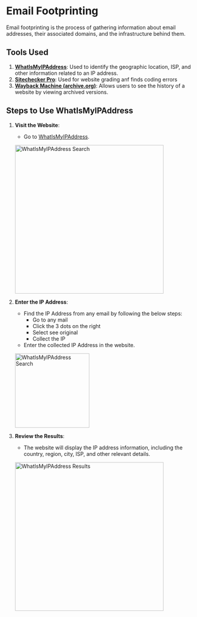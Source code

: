 # Email Footprinting
Email footprinting is the process of gathering information about email addresses, their associated domains, and the infrastructure behind them.
## Tools Used

1. **[WhatIsMyIPAddress](https://whatismyipaddress.com)**: Used to identify the geographic location, ISP, and other information related to an IP address. 
2. **[Sitechecker Pro](https://sitechecker.pro/)**: Used for website grading anf finds coding errors
3. **[Wayback Machine (archive.org)](https://archive.org/web/)**: Allows users to see the history of a website by viewing archived versions.

## Steps to Use WhatIsMyIPAddress

1. **Visit the Website**:
   - Go to [WhatIsMyIPAddress](https://whatismyipaddress.com/ip-lookup).
   <p align="left">
     <img src="https://s4.aconvert.com/convert/p3r68-cdx67/ajddr-wslju.jpg" alt="WhatIsMyIPAddress Search" width="400">
   </p>

2. **Enter the IP Address**:
   - Find the IP Address from any email by following the below steps:
     - Go to any mail
     - Click the 3 dots on the right
     - Select see original
     - Collect the IP
   - Enter the collected IP Address in the website.
    <p align="left">
     <img src="https://s4.aconvert.com/convert/p3r68-cdx67/ahybk-523mw.jpg" alt="WhatIsMyIPAddress Search" width="200">
   </p>
   
3. **Review the Results**:
   - The website will display the IP address information, including the country, region, city, ISP, and other relevant details.
   
   <p align="left">
     <img src="https://s4.aconvert.com/convert/p3r68-cdx67/az9g0-iv4d0.jpg" alt="WhatIsMyIPAddress Results" width="400">
   </p>

